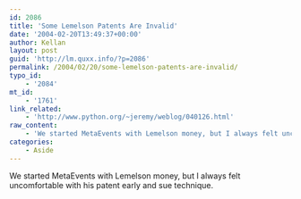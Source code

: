 ```yaml
---
id: 2086
title: 'Some Lemelson Patents Are Invalid'
date: '2004-02-20T13:49:37+00:00'
author: Kellan
layout: post
guid: 'http://lm.quxx.info/?p=2086'
permalink: /2004/02/20/some-lemelson-patents-are-invalid/
typo_id:
    - '2084'
mt_id:
    - '1761'
link_related:
    - 'http://www.python.org/~jeremy/weblog/040126.html'
raw_content:
    - 'We started MetaEvents with Lemelson money, but I always felt uncomfortable with his patent early and sue technique.'
categories:
    - Aside
---
```


We started MetaEvents with Lemelson money, but I always felt uncomfortable with his patent early and sue technique.